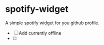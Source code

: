 # spotify-widget

A simple spotify widget for you github profile.


- [ ] Add currently offline
- [ ] 
